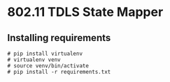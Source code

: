 # 802.11 TDLS State Mapper

## Installing requirements

```
# pip install virtualenv
# virtualenv venv
# source venv/bin/activate
# pip install -r requirements.txt
```
